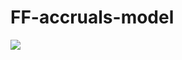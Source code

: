 # FF-accruals-model
![](https://latex.codecogs.com/gif.latex?Earnings_{t-1}=\alpha_{0}&plus;\alpha_{1}\times&space;Earnings_{t}&plus;\varepsilon_t)
